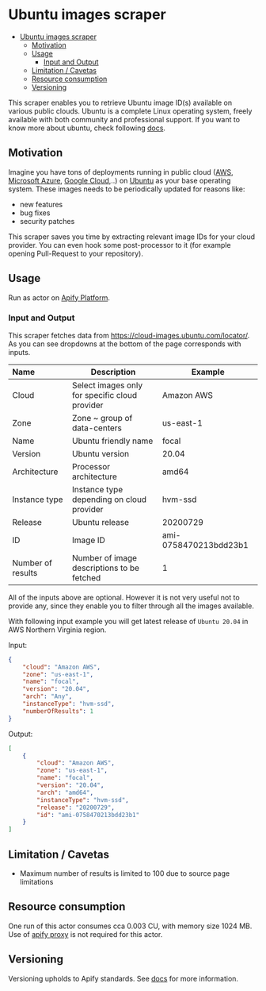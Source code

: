 # Ubuntu images scraper

- [Ubuntu images scraper](#ubuntu-images-scraper)
  - [Motivation](#motivation)
  - [Usage](#usage)
    - [Input and Output](#input-and-output)
  - [Limitation / Cavetas](#limitation--cavetas)
  - [Resource consumption](#resource-consumption)
  - [Versioning](#versioning)

This scraper enables you to retrieve Ubuntu image ID(s) available
on various public clouds. Ubuntu is a complete Linux operating system,
freely available with both community and professional support.
If you want to know more about ubuntu, check following [docs](https://help.ubuntu.com/lts/installation-guide/s390x/ch01.html).

## Motivation

Imagine you have tons of deployments running in public cloud ([AWS](https://aws.amazon.com/),
[Microsoft Azure](https://azure.microsoft.com/), [Google Cloud](https://cloud.google.com/),..)
on [Ubuntu](https://ubuntu.com/) as your base operating system. These images needs to be periodically
updated for reasons like:

- new features
- bug fixes
- security patches

This scraper saves you time by extracting relevant image IDs for your cloud provider. You can even
hook some post-processor to it (for example opening Pull-Request to your repository).

## Usage

Run as actor on [Apify Platform](https://apify.com).

### Input and Output

This scraper fetches data from <https://cloud-images.ubuntu.com/locator/>. As you can see
dropdowns at the bottom of the page corresponds with inputs.

| Name              | Description                                    | Example               |
| :---------------- | ---------------------------------------------- | --------------------- |
| Cloud             | Select images only for specific cloud provider | Amazon AWS            |
| Zone              | Zone ~ group of data-centers                   | us-east-1             |
| Name              | Ubuntu friendly name                           | focal                 |
| Version           | Ubuntu version                                 | 20.04                 |
| Architecture      | Processor architecture                         | amd64                 |
| Instance type     | Instance type depending on cloud provider      | hvm-ssd               |
| Release           | Ubuntu release                                 | 20200729              |
| ID                | Image ID                                       | ami-0758470213bdd23b1 |
| Number of results | Number of image descriptions to be fetched     | 1                     |

All of the inputs above are optional. However it is not very useful not to provide any, since
they enable you to filter through all the images available.

With following input example you will get latest release of `Ubuntu 20.04` in AWS Northern Virginia region.

Input:

```json
{
    "cloud": "Amazon AWS",
    "zone": "us-east-1",
    "name": "focal",
    "version": "20.04",
    "arch": "Any",
    "instanceType": "hvm-ssd",
    "numberOfResults": 1
}
```

Output:

```json
[
    {
        "cloud": "Amazon AWS",
        "zone": "us-east-1",
        "name": "focal",
        "version": "20.04",
        "arch": "amd64",
        "instanceType": "hvm-ssd",
        "release": "20200729",
        "id": "ami-0758470213bdd23b1"
    }
]
```

## Limitation / Cavetas

- Maximum number of results is limited to 100 due to source page limitations

## Resource consumption

One run of this actor consumes cca 0.003 CU, with memory size 1024 MB.
Use of [apify proxy](https://apify.com/proxy) is not required for this actor.

## Versioning

Versioning upholds to Apify standards.
See [docs](https://docs.apify.com/actors/development/source-code#versioning) for more information.
